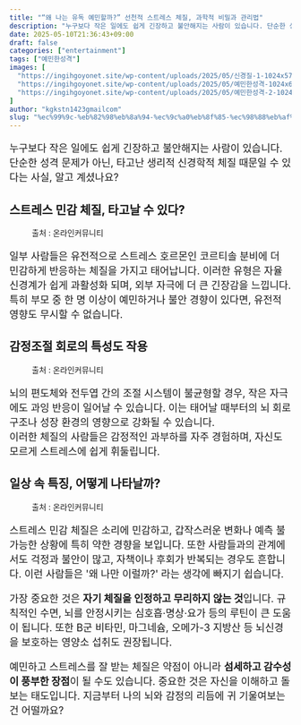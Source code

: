 ```yaml
---
title: "“왜 나는 유독 예민할까?” 선천적 스트레스 체질, 과학적 비밀과 관리법"
description: "누구보다 작은 일에도 쉽게 긴장하고 불안해지는 사람이 있습니다. 단순한 성격 문제가 아닌, 타고난 생리적 신경학적 체질 때문일 수 있다는 사실, 알고 계셨나요?"
date: 2025-05-10T21:36:43+09:00
draft: false
categories: ["entertainment"]
tags: ["예민한성격"]
images: [
  "https://ingihgoyonet.site/wp-content/uploads/2025/05/신경질-1-1024x576.jpg"
  "https://ingihgoyonet.site/wp-content/uploads/2025/05/예민한성격-1024x683.jpg"
  "https://ingihgoyonet.site/wp-content/uploads/2025/05/예민한성격-2-1024x683.jpg"
]
author: "kgkstn1423gmailcom"
slug: "%ec%99%9c-%eb%82%98%eb%8a%94-%ec%9c%a0%eb%8f%85-%ec%98%88%eb%af%bc%ed%95%a0%ea%b9%8c-%ec%84%a0%ec%b2%9c%ec%a0%81-%ec%8a%a4%ed%8a%b8%eb%a0%88%ec%8a%a4-%ec%b2%b4%ec%a7%88-%ea%b3%bc"
---
```


<p style="font-size:18px">누구보다 작은 일에도 쉽게 긴장하고 불안해지는 사람이 있습니다. 단순한 성격 문제가 아닌, 타고난 생리적 신경학적 체질 때문일 수 있다는 사실, 알고 계셨나요?</p> <h2 >스트레스 민감 체질, 타고날 수 있다?</h2> <figure ><img src="https://ingihgoyonet.site/wp-content/uploads/2025/05/신경질-1-1024x576.jpg" alt="" style="aspect-ratio:16/9;object-fit:cover"/><figcaption >출처 : 온라인커뮤니티</figcaption></figure> <p style="font-size:18px">일부 사람들은 유전적으로 스트레스 호르몬인 코르티솔 분비에 더 민감하게 반응하는 체질을 가지고 태어납니다. 이러한 유형은 자율 신경계가 쉽게 과활성화 되며, 외부 자극에 더 큰 긴장감을 느낍니다. 특히 부모 중 한 명 이상이 예민하거나 불안 경향이 있다면, 유전적 영향도 무시할 수 없습니다.</p> <h2 >감정조절 회로의 특성도 작용</h2> <figure ><img src="https://ingihgoyonet.site/wp-content/uploads/2025/05/예민한성격-1024x683.jpg" alt="" style="aspect-ratio:16/9;object-fit:cover"/><figcaption >출처 : 온라인커뮤니티</figcaption></figure> <p style="font-size:18px">뇌의 편도체와 전두엽 간의 조절 시스템이 불균형할 경우, 작은 자극에도 과잉 반응이 일어날 수 있습니다. 이는 태어날 때부터의 뇌 회로 구조나 성장 환경의 영향으로 강화될 수 있습니다.<br>이러한 체질의 사람들은 감정적인 과부하를 자주 경험하며, 자신도 모르게 스트레스에 쉽게 휘둘립니다.</p> <h2 >일상 속 특징, 어떻게 나타날까?</h2> <figure ><img src="https://ingihgoyonet.site/wp-content/uploads/2025/05/예민한성격-2-1024x683.jpg" alt="" style="aspect-ratio:16/9;object-fit:cover"/><figcaption >출처 : 온라인커뮤니티</figcaption></figure> <p style="font-size:18px">스트레스 민감 체질은 소리에 민감하고, 갑작스러운 변화나 예측 불가능한 상황에 특히 약한 경향을 보입니다. 또한 사람들과의 관계에서도 걱정과 불안이 많고, 자책이나 후회가 반복되는 경우도 흔합니다. 이런 사람들은 '왜 나만 이럴까?' 라는 생각에 빠지기 쉽습니다.</p> <p style="font-size:18px">가장 중요한 것은 <strong>자기 체질을 인정하고 무리하지 않는 것</strong>입니다. 규칙적인 수면, 뇌를 안정시키는 심호흡·명상·요가 등의 루틴이 큰 도움이 됩니다. 또한 B군 비타민, 마그네슘, 오메가-3 지방산 등 뇌신경을 보호하는 영양소 섭취도 권장됩니다.</p> <p style="font-size:18px">예민하고 스트레스를 잘 받는 체질은 약점이 아니라 <strong>섬세하고 감수성이 풍부한 장점</strong>이 될 수도 있습니다. 중요한 것은 자신을 이해하고 돌보는 태도입니다. 지금부터 나의 뇌와 감정의 리듬에 귀 기울여보는 건 어떨까요?</p>